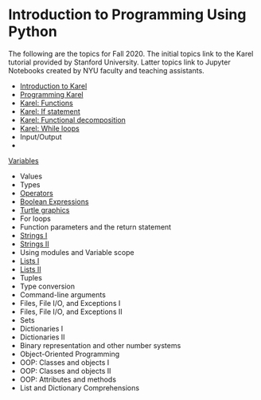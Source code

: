 <html>
    <head>
<!--include head.txt -->
        <title>
            Introduction to Programming Using Python
        </title>
    </head>

 <body>
<!--include logo.txt -->
<!--include menu.txt -->

# Introduction to Programming Using Python

The following are the topics for Fall 2020.
The initial topics link to the Karel tutorial provided by Stanford University.
Latter topics link to Jupyter Notebooks created by NYU faculty and teaching
assistants.

- [Introduction to
Karel](https://compedu.stanford.edu/karel-reader/docs/python/en/chapter1.html)
- [Programming
Karel](https://compedu.stanford.edu/karel-reader/docs/python/en/chapter2.html)
- [Karel:
Functions](https://compedu.stanford.edu/karel-reader/docs/python/en/chapter3.html)
- [Karel: If
statement](https://compedu.stanford.edu/karel-reader/docs/python/en/chapter7.html)
- [Karel: Functional
decomposition](https://compedu.stanford.edu/karel-reader/docs/python/en/chapter4.html)
- [Karel: While
loops](https://compedu.stanford.edu/karel-reader/docs/python/en/chapter6.html)
- Input/Output
-
[Variables](https://github.com/gcallah/IntroPython/blob/master/notebooks/Variables.ipynb)
- Values
- Types
- [Operators](https://github.com/gcallah/IntroPython/blob/master/notebooks/Operators.ipynb)
- [Boolean
Expressions](https://github.com/gcallah/IntroPython/blob/master/notebooks/BooleanExpr.ipynb)
- [Turtle graphics](https://github.com/gcallah/IntroPython/blob/master/notebooks/Turtle.ipynb)
- For loops
- Function parameters and the return statement
- [Strings
I](https://github.com/gcallah/IntroPython/blob/master/notebooks/Strings.ipynb)
- [Strings
II](https://github.com/gcallah/IntroPython/blob/master/notebooks/String2.ipynb)
- Using modules and Variable scope
- [Lists
I](https://github.com/gcallah/IntroPython/blob/master/notebooks/Lists1.ipynb)
- [Lists
II](https://github.com/gcallah/IntroPython/blob/master/notebooks/Lists2.ipynb)
- Tuples
- Type conversion
- Command-line arguments
- Files, File I/O, and Exceptions I
- Files, File I/O, and Exceptions II
- Sets
- Dictionaries I
- Dictionaries II
- Binary representation and other number systems
- Object-Oriented Programming
- OOP: Classes and objects I
- OOP: Classes and objects II
- OOP: Attributes and methods
- List and Dictionary Comprehensions

</body>
</html>
